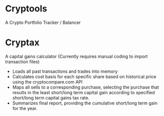 # Cryptools

A Crypto Portfolio Tracker / Balancer

# Cryptax

A capital gains calculator (Currently requires manual coding to import transaction files)

* Loads all past transactions and trades into memory
* Calculates cost basis for each specific share based on historical price using the cryptocompare.com API
* Maps all sells to a corresponding purchase, selecting the purchase that results in the least short/long term capital gain according to specified short/long term capital gains tax rate.
* Summarizes final report, providing the cumulative short/long term gain for the year.
